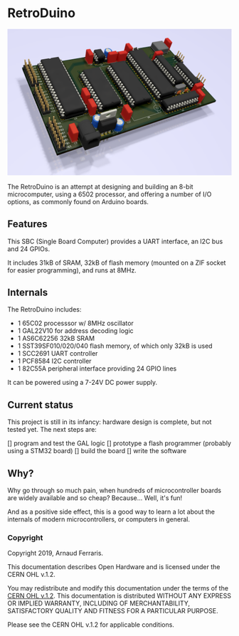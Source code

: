 # RetroDuino

![](https://github.com/a-wai/retroduino/blob/master/cpu_board.png)

The RetroDuino is an attempt at designing and building an 8-bit microcomputer,
using a 6502 processor, and offering a number of I/O options, as commonly found
on Arduino boards.

## Features

This SBC (Single Board Computer) provides a UART interface, an I2C bus and 24
GPIOs.

It includes 31kB of SRAM, 32kB of flash memory (mounted on a ZIF socket for
easier programming), and runs at 8MHz.

## Internals

The RetroDuino includes:

- 1 65C02 processsor w/ 8MHz oscillator
- 1 GAL22V10 for address decoding logic
- 1 AS6C62256 32kB SRAM
- 1 SST39SF010/020/040 flash memory, of which only 32kB is used
- 1 SCC2691 UART controller
- 1 PCF8584 I2C controller
- 1 82C55A peripheral interface providing 24 GPIO lines

It can be powered using a 7-24V DC power supply.

## Current status

This project is still in its infancy: hardware design is complete, but not
tested yet. The next steps are:

[] program and test the GAL logic
[] prototype a flash programmer (probably using a STM32 board)
[] build the board
[] write the software

## Why?

Why go through so much pain, when hundreds of microcontroller boards are
widely available and so cheap? Because... Well, it's fun!

And as a positive side effect, this is a good way to learn a lot about the
internals of modern microcontrollers, or computers in general.

### Copyright

Copyright 2019, Arnaud Ferraris.

This documentation describes Open Hardware and is licensed under the
CERN OHL v.1.2.

You may redistribute and modify this documentation under the terms of the
[CERN OHL v.1.2](http://ohwr.org/cernohl). This documentation is distributed
WITHOUT ANY EXPRESS OR IMPLIED WARRANTY, INCLUDING OF MERCHANTABILITY,
SATISFACTORY QUALITY AND FITNESS FOR A PARTICULAR PURPOSE.

Please see the CERN OHL v.1.2 for applicable conditions.
